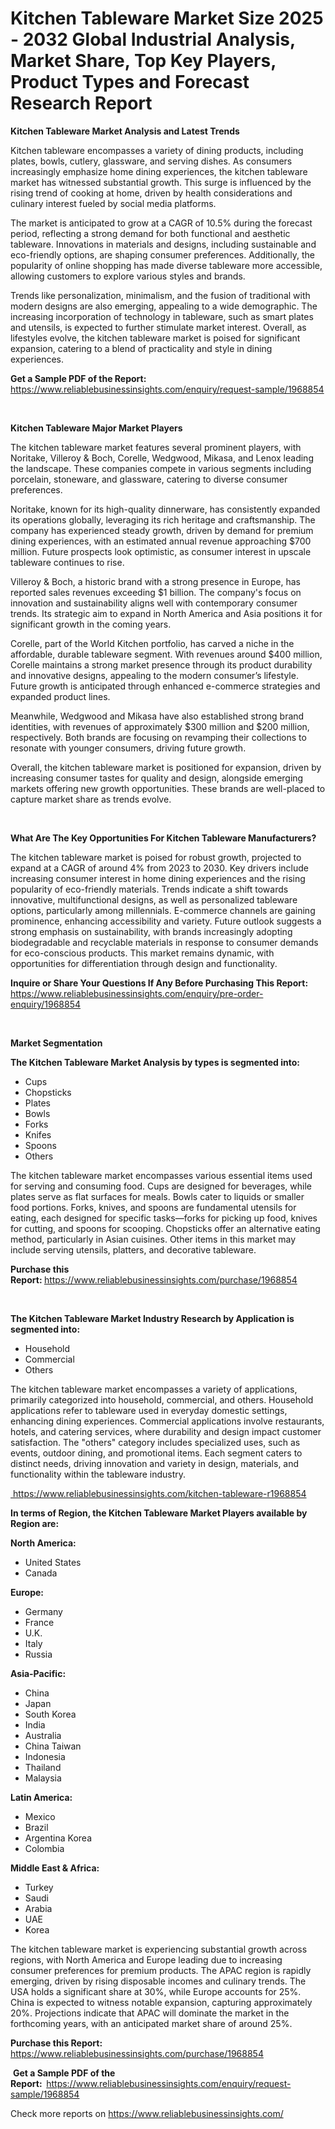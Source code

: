 <p><h1>Kitchen Tableware Market Size 2025 - 2032 Global Industrial Analysis, Market Share, Top Key Players, Product Types and Forecast Research Report</h1></p><p><strong>Kitchen Tableware Market Analysis and Latest Trends</strong></p>
<p><p>Kitchen tableware encompasses a variety of dining products, including plates, bowls, cutlery, glassware, and serving dishes. As consumers increasingly emphasize home dining experiences, the kitchen tableware market has witnessed substantial growth. This surge is influenced by the rising trend of cooking at home, driven by health considerations and culinary interest fueled by social media platforms.</p><p>The market is anticipated to grow at a CAGR of 10.5% during the forecast period, reflecting a strong demand for both functional and aesthetic tableware. Innovations in materials and designs, including sustainable and eco-friendly options, are shaping consumer preferences. Additionally, the popularity of online shopping has made diverse tableware more accessible, allowing customers to explore various styles and brands.</p><p>Trends like personalization, minimalism, and the fusion of traditional with modern designs are also emerging, appealing to a wide demographic. The increasing incorporation of technology in tableware, such as smart plates and utensils, is expected to further stimulate market interest. Overall, as lifestyles evolve, the kitchen tableware market is poised for significant expansion, catering to a blend of practicality and style in dining experiences.</p></p>
<p><strong>Get a Sample PDF of the Report:&nbsp;</strong> <a href="https://www.reliablebusinessinsights.com/enquiry/request-sample/1968854?utm_campaign=3366&utm_medium=2&utm_source=Github&utm_content=ia&utm_term=04042025&utm_id=kitchen-tableware">https://www.reliablebusinessinsights.com/enquiry/request-sample/1968854</a></p>
<p>&nbsp;</p>
<p><strong>Kitchen Tableware Major Market Players</strong></p>
<p><p>The kitchen tableware market features several prominent players, with Noritake, Villeroy & Boch, Corelle, Wedgwood, Mikasa, and Lenox leading the landscape. These companies compete in various segments including porcelain, stoneware, and glassware, catering to diverse consumer preferences.</p><p>Noritake, known for its high-quality dinnerware, has consistently expanded its operations globally, leveraging its rich heritage and craftsmanship. The company has experienced steady growth, driven by demand for premium dining experiences, with an estimated annual revenue approaching $700 million. Future prospects look optimistic, as consumer interest in upscale tableware continues to rise.</p><p>Villeroy & Boch, a historic brand with a strong presence in Europe, has reported sales revenues exceeding $1 billion. The company's focus on innovation and sustainability aligns well with contemporary consumer trends. Its strategic aim to expand in North America and Asia positions it for significant growth in the coming years.</p><p>Corelle, part of the World Kitchen portfolio, has carved a niche in the affordable, durable tableware segment. With revenues around $400 million, Corelle maintains a strong market presence through its product durability and innovative designs, appealing to the modern consumer’s lifestyle. Future growth is anticipated through enhanced e-commerce strategies and expanded product lines.</p><p>Meanwhile, Wedgwood and Mikasa have also established strong brand identities, with revenues of approximately $300 million and $200 million, respectively. Both brands are focusing on revamping their collections to resonate with younger consumers, driving future growth.</p><p>Overall, the kitchen tableware market is positioned for expansion, driven by increasing consumer tastes for quality and design, alongside emerging markets offering new growth opportunities. These brands are well-placed to capture market share as trends evolve.</p></p>
<p>&nbsp;</p>
<p><strong>What Are The Key Opportunities For Kitchen Tableware Manufacturers?</strong></p>
<p><p>The kitchen tableware market is poised for robust growth, projected to expand at a CAGR of around 4% from 2023 to 2030. Key drivers include increasing consumer interest in home dining experiences and the rising popularity of eco-friendly materials. Trends indicate a shift towards innovative, multifunctional designs, as well as personalized tableware options, particularly among millennials. E-commerce channels are gaining prominence, enhancing accessibility and variety. Future outlook suggests a strong emphasis on sustainability, with brands increasingly adopting biodegradable and recyclable materials in response to consumer demands for eco-conscious products. This market remains dynamic, with opportunities for differentiation through design and functionality.</p></p>
<p><strong>Inquire or Share Your Questions If Any Before Purchasing This Report:</strong> <a href="https://www.reliablebusinessinsights.com/enquiry/pre-order-enquiry/1968854?utm_campaign=3366&utm_medium=2&utm_source=Github&utm_content=ia&utm_term=04042025&utm_id=kitchen-tableware">https://www.reliablebusinessinsights.com/enquiry/pre-order-enquiry/1968854</a></p>
<p>&nbsp;</p>
<p><strong>Market Segmentation</strong></p>
<p><strong>The Kitchen Tableware Market Analysis by types is segmented into:</strong></p>
<p><ul><li>Cups</li><li>Chopsticks</li><li>Plates</li><li>Bowls</li><li>Forks</li><li>Knifes</li><li>Spoons</li><li>Others</li></ul></p>
<p><p>The kitchen tableware market encompasses various essential items used for serving and consuming food. Cups are designed for beverages, while plates serve as flat surfaces for meals. Bowls cater to liquids or smaller food portions. Forks, knives, and spoons are fundamental utensils for eating, each designed for specific tasks—forks for picking up food, knives for cutting, and spoons for scooping. Chopsticks offer an alternative eating method, particularly in Asian cuisines. Other items in this market may include serving utensils, platters, and decorative tableware.</p></p>
<p><strong>Purchase this Report:&nbsp;</strong><a href="https://www.reliablebusinessinsights.com/purchase/1968854?utm_campaign=3366&utm_medium=2&utm_source=Github&utm_content=ia&utm_term=04042025&utm_id=kitchen-tableware">https://www.reliablebusinessinsights.com/purchase/1968854</a></p>
<p>&nbsp;</p>
<p><strong>The Kitchen Tableware Market Industry Research by Application is segmented into:</strong></p>
<p><ul><li>Household</li><li>Commercial</li><li>Others</li></ul></p>
<p><p>The kitchen tableware market encompasses a variety of applications, primarily categorized into household, commercial, and others. Household applications refer to tableware used in everyday domestic settings, enhancing dining experiences. Commercial applications involve restaurants, hotels, and catering services, where durability and design impact customer satisfaction. The "others" category includes specialized uses, such as events, outdoor dining, and promotional items. Each segment caters to distinct needs, driving innovation and variety in design, materials, and functionality within the tableware industry.</p></p>
<p><a href="https://www.reliablebusinessinsights.com/kitchen-tableware-r1968854?utm_campaign=3366&utm_medium=2&utm_source=Github&utm_content=ia&utm_term=04042025&utm_id=kitchen-tableware">&nbsp;https://www.reliablebusinessinsights.com/kitchen-tableware-r1968854</a></p>
<p><strong>In terms of Region, the Kitchen Tableware Market Players available by Region are:</strong></p>
<p>
    <p> <strong> North America: </strong>
        <ul>
            <li>United States</li>
            <li>Canada</li>
        </ul>
        </p> 
    <p> <strong> Europe: </strong>
        <ul>
            <li>Germany</li>
            <li>France</li>
            <li>U.K.</li>
            <li>Italy</li>
            <li>Russia</li>
        </ul>
        </p> 
    <p> <strong> Asia-Pacific: </strong>
        <ul>
            <li>China</li>
            <li>Japan</li>
            <li>South Korea</li>
            <li>India</li>
            <li>Australia</li>
            <li>China Taiwan</li>
            <li>Indonesia</li>
            <li>Thailand</li>
            <li>Malaysia</li>
        </ul>
        </p> 
    <p> <strong> Latin America: </strong>
        <ul>
            <li>Mexico</li>
            <li>Brazil</li>
            <li>Argentina Korea</li>
            <li>Colombia</li>
        </ul>
        </p> 
    <p> <strong> Middle East & Africa: </strong>
        <ul>
            <li>Turkey</li>
            <li>Saudi</li>
            <li>Arabia</li>
            <li>UAE</li>
            <li>Korea</li>
        </ul>
    </p>
    </p>
<p><p>The kitchen tableware market is experiencing substantial growth across regions, with North America and Europe leading due to increasing consumer preferences for premium products. The APAC region is rapidly emerging, driven by rising disposable incomes and culinary trends. The USA holds a significant share at 30%, while Europe accounts for 25%. China is expected to witness notable expansion, capturing approximately 20%. Projections indicate that APAC will dominate the market in the forthcoming years, with an anticipated market share of around 25%.</p></p>
<p><strong>Purchase this Report: </strong><a href="https://www.reliablebusinessinsights.com/purchase/1968854?utm_campaign=3366&utm_medium=2&utm_source=Github&utm_content=ia&utm_term=04042025&utm_id=kitchen-tableware">https://www.reliablebusinessinsights.com/purchase/1968854</a></p>
<p>&nbsp;<strong>Get a Sample PDF of the Report:&nbsp;&nbsp;</strong><a href="https://www.reliablebusinessinsights.com/enquiry/request-sample/1968854?utm_campaign=3366&utm_medium=2&utm_source=Github&utm_content=ia&utm_term=04042025&utm_id=kitchen-tableware">https://www.reliablebusinessinsights.com/enquiry/request-sample/1968854</a></p>
<p><strong></strong></p>
<p>Check more reports on <a href="https://www.reliablebusinessinsights.com/?utm_campaign=3366&utm_medium=2&utm_source=Github&utm_content=ia&utm_term=04042025&utm_id=kitchen-tableware">https://www.reliablebusinessinsights.com/</a></p>